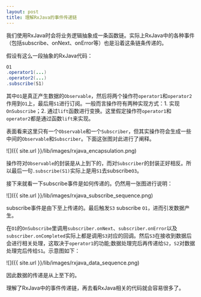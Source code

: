 ```yaml
---
layout: post
title: 理解RxJava的事件传递链
---
```



我们使用RxJava时会将业务逻辑抽象成一条函数链。实际上RxJava中的各种事件（包括subscribe、onNext、onError等）也是沿着这条链条传递的。

<!-- more -->

假设有这么一段抽象的RxJava代码：

```java
O1
.operator1(...) 
.operator2(...) 
.subscribe(S1)
```

其中`O1`是真正产生数据的`Observable`，然后将两个操作符`operator1`和`operator2`作用到`O1`上，最后用`S1`进行订阅。一般而言操作符有两种实现方式：1.
 实现`OnSubscribe`；2.
 通过`lift`函数进行变换。这里假定操作符`operator1`和`operator2`都是通过函数`lift`来实现。

表面看来这里只有一个`Observable`和一个`Subscriber`，但其实操作符会生成一些中间的`Observable`和`Subscriber`。下面这张图对此进行了阐释。

![]({{ site.url }}/lib/images/rxjava_encapsulation.png)

操作符对`Observable`的封装是从上到下的，而对`Subscriber`的封装正好相反。所以最后一句`.subscribe(S1)`实际上是用`S1`去subscribe`O3`。

接下来就看一下subscribe事件是如何传递的。仍然用一张图进行说明：

![]({{ site.url }}/lib/images/rxjava_subscribe_sequence.png)

subscribe事件是由下至上传递的。最后触发`S3` subscribe `O1`，进而引发数据产生。

在`O1`的`OnSubscribe`里调用`subscriber.onNext`、`subscriber.onError`以及`subscriber.onCompleted`实际上都是调用`S3`对应的回调。然后`S3`在接收到数据后会进行相关处理，这取决于`operator1`的功能;数据处理完后再传递给`S2`，`S2`对数据处理完后传给`S1`。示意图如下：

![]({{ site.url }}/lib/images/rxjava_data_sequence.png)

因此数据的传递是从上至下的。

理解了RxJava中的事件传递链，再去看RxJava相关的代码就会容易很多了。
